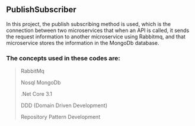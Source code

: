 ## PublishSubscriber

In this project, the publish subscribing method is used, which is the connection between two microservices that when an API is called, it sends the request information to another microservice using Rabbitmq, and that microservice stores the information in the MongoDb database.


### The concepts used in these codes are:

> RabbitMq 
> 
> Nosql MongoDb
> 
> .Net Core 3.1
> 
> DDD (Domain Driven Development)
> 
> Repository Pattern Development
